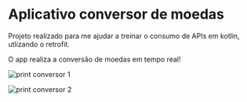# Aplicativo conversor de moedas

Projeto realizado para me ajudar a treinar o consumo de APIs em kotlin, utlizando o retrofit.

O app realiza a conversão de moedas em tempo real!

![print conversor 1](https://github.com/RaphaelNCP/app_conversor_de_moedas/assets/112732487/5dcccea8-4f36-468b-9df8-98e1874600f6)


![print conversor 2](https://github.com/RaphaelNCP/app_conversor_de_moedas/assets/112732487/b7e1913d-67c0-4a83-b0a4-9b313b390b84)
